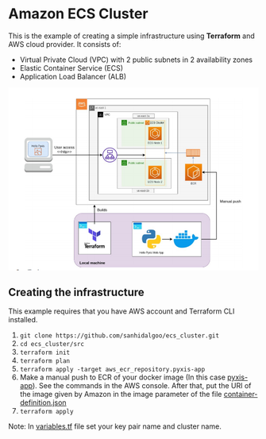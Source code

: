 # Amazon ECS Cluster

This is the example of creating a simple infrastructure using **Terraform** and AWS cloud provider. It consists of:
- Virtual Private Cloud (VPC) with 2 public subnets in 2 availability zones
- Elastic Container Service (ECS)
- Application Load Balancer (ALB)

![](docs/HighLevelArquitecture.png)

## Creating the infrastructure

This example requires that you have AWS account and Terraform CLI installed.

1. `git clone https://github.com/sanhidalgoo/ecs_cluster.git`
2. `cd ecs_cluster/src`
3. `terraform init`
4. `terraform plan`
5. `terraform apply -target aws_ecr_repository.pyxis-app`
6. Make a manual push to ECR of your docker image (In this case [pyxis-app](pyxis-app)). See the commands in the AWS console.
After that, put the URI of the image given by Amazon in the image parameter of the file [container-definition.json](src/container-definitions/container-def.json)
7. `terraform apply`

Note: In [variables.tf](src/variables.tf) file set your key pair name and cluster name.
